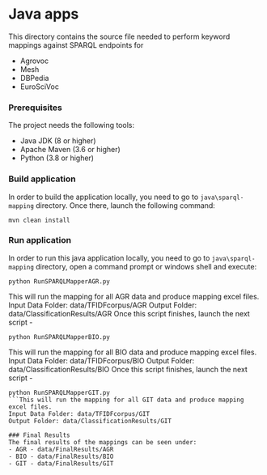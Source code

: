 # Java apps

This directory contains the source file needed to perform keyword mappings against SPARQL endpoints for 
- Agrovoc
- Mesh
- DBPedia
- EuroSciVoc

### Prerequisites

The project needs the following tools:

- Java JDK (8 or higher)
- Apache Maven (3.6 or higher)
- Python (3.8 or higher)

### Build application

In order to build the application locally, you need to go to `java\sparql-mapping` directory. Once there, launch the following command:

```
mvn clean install
```

### Run application

In order to run this java application locally, you need to go to `java\sparql-mapping` directory, open a command prompt or windows shell and execute:
```
python RunSPARQLMapperAGR.py
```
This will run the mapping for all AGR data and produce mapping excel files.
Input Data Folder: data/TFIDFcorpus/AGR
Output Folder: data/ClassificationResults/AGR
Once this script finishes, launch the next script - 

```
python RunSPARQLMapperBIO.py
```
This will run the mapping for all BIO data and produce mapping excel files.
Input Data Folder: data/TFIDFcorpus/BIO
Output Folder: data/ClassificationResults/BIO
Once this script finishes, launch the next script - 

```
python RunSPARQLMapperGIT.py
```This will run the mapping for all GIT data and produce mapping excel files.
Input Data Folder: data/TFIDFcorpus/GIT
Output Folder: data/ClassificationResults/GIT

### Final Results
The final results of the mappings can be seen under:
- AGR - data/FinalResults/AGR
- BIO - data/FinalResults/BIO
- GIT - data/FinalResults/GIT